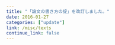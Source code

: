 ```yaml
---
title: "「論文の書き方の掟」を改訂しました。"
date: 2016-01-27
categories: ["update"]
link: /misc/texts
continue_link: false
---
```

